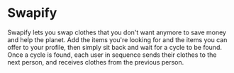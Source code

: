 # Swapify
Swapify lets you swap clothes that you don't want anymore to save money and help the planet.
Add the items you're looking for and the items you can offer to your profile, then simply sit back and wait for a cycle to be found. Once a cycle is found, each user in sequence sends their clothes to the next person, and receives clothes from the previous person.


